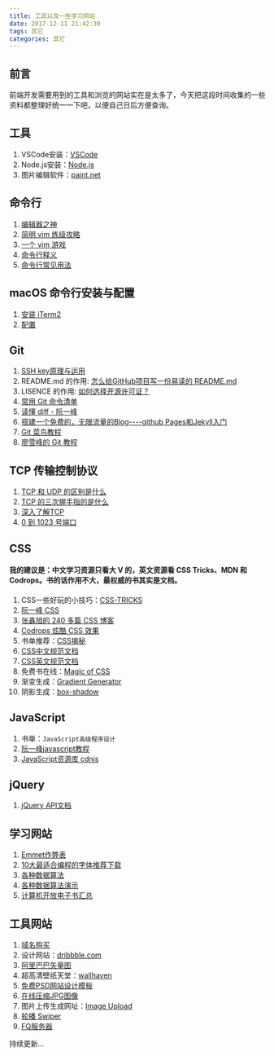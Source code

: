 ```yaml
---
title: 工具以及一些学习网站
date: 2017-12-11 21:42:39
tags: 其它
categories: 其它
---
```


## 前言
前端开发需要用到的工具和浏览的网站实在是太多了，今天把这段时间收集的一些资料都整理好统一一下吧，以便自己日后方便查询。

## 工具
1. VSCode安装：[VSCode](https://code.visualstudio.com/)
2. Node.js安装：[Node.js](https://nodejs.org/en/)
3. 图片编辑软件：[paint.net](https://www.getpaint.net/)

## 命令行
1. [编辑器之神](https://upclinux.github.io/intro/07/vim-and-emacs/)
2. [简明 vim 练级攻略](https://coolshell.cn/articles/5426.html)
3. [一个 vim 游戏](https://vim-adventures.com/)
4. [命令行释义](https://explainshell.com/explain?cmd=ls+-lrt)
5. [命令行常见用法](https://github.com/tldr-pages/tldr#tldr)

## macOS 命令行安装与配置
1. [安装 iTerm2](http://yijiebuyi.com/blog/9c6419897949a7935d0fdec74cb7c61b.html)
2. [配置](http://yijiebuyi.com/blog/9c6419897949a7935d0fdec74cb7c61b.html)

## Git
1. [SSH key原理与运用](http://www.ruanyifeng.com/blog/2011/12/ssh_remote_login.html)
2. README.md 的作用: [怎么给GitHub项目写一份易读的 README.md](http://www.jianshu.com/p/94406f5d9b46)
3. LISENCE 的作用: [如何选择开源许可证？](http://www.ruanyifeng.com/blog/2011/05/how_to_choose_free_software_licenses.html)
4. [常用 Git 命令清单](http://www.ruanyifeng.com/blog/2015/12/git-cheat-sheet.html)
5. [读懂 diff - 阮一峰](http://www.ruanyifeng.com/blog/2012/08/how_to_read_diff.html)
6. [搭建一个免费的，无限流量的Blog----github Pages和Jekyll入门](http://www.ruanyifeng.com/blog/2012/08/blogging_with_jekyll.html)
7. [Git 菜鸟教程](http://www.runoob.com/git/git-install-setup.html)
8. [廖雪峰的 Git 教程](https://www.liaoxuefeng.com/wiki/0013739516305929606dd18361248578c67b8067c8c017b000/0013743256916071d599b3aed534aaab22a0db6c4e07fd0000)

## TCP 传输控制协议
1. [TCP 和 UDP 的区别是什么](https://www.nowcoder.com/questionTerminal/63c8b45c91a544bd8febc1f1ff02e3b5?toCommentId=73766)
2. [TCP 的三次握手指的是什么](https://github.com/jawil/blog/issues/14)
3. [深入了解TCP](http://www.ruanyifeng.com/blog/2017/06/tcp-protocol.html)
4. [ 0 到 1023 号端口](https://zh.wikipedia.org/wiki/TCP/UDP%E7%AB%AF%E5%8F%A3%E5%88%97%E8%A1%A8#0.E5.88.B01023.E5.8F.B7.E7.AB.AF.E5.8F.A3)

## CSS
#### 我的建议是：中文学习资源只看大 V 的，英文资源看 CSS Tricks、MDN 和 Codrops。书的话作用不大，最权威的书其实是文档。
1. CSS一些好玩的小技巧：[CSS-TRICKS](https://css-tricks.com/)
2. [阮一峰 CSS](http://www.ruanyifeng.com/blog/2010/03/css_cookbook.html)
3. [张鑫旭的 240 多篇 CSS 博客](http://www.zhangxinxu.com/wordpress/category/css/page/25/)
4. [Codrops 炫酷 CSS 效果](https://tympanus.net/codrops/category/playground/)
5. 书单推荐：[CSS揭秘](http://www.ituring.com.cn/book/1695)
6. [CSS中文规范文档](http://cndevdocs.com/)
7. [CSS英文规范文档](https://www.w3.org/Style/CSS/specs.en.html)
8. 免费书在线：[Magic of CSS](http://adamschwartz.co/magic-of-css/)
9. 渐变生成：[Gradient Generator](http://www.colorzilla.com/gradient-editor/)
10. 阴影生成：[box-shadow](https://www.cssmatic.com/box-shadow)

## JavaScript
1. 书单：`JavaScript高级程序设计`
2. [阮一峰javascript教程](http://javascript.ruanyifeng.com/)
3. [JavaScript资源库 cdnjs](https://cdnjs.com/)

## jQuery
1. [jQuery API文档](https://api.jquery.com/) 

## 学习网站
1. [Emmet作弊表](https://docs.emmet.io/cheat-sheet/)
2. [10大最适合编程的字体推荐下载](https://www.iplaysoft.com/top10-programming-fonts.html)
3. [各种数据算法](http://bubkoo.com/tags/algorithm/)
4. [各种数据算法演示](https://visualgo.net/bn/sorting)
5. [计算机开放电子书汇总](https://github.com/it-ebooks/it-ebooks-archive)

## 工具网站
1. [域名购买](https://www.namesilo.com/index.php)
2. 设计网站：[dribbble.com](https://dribbble.com/)
3. [阿里巴巴矢量图](http://www.iconfont.cn/)
4. 超高清壁纸天堂：[wallhaven](https://alpha.wallhaven.cc/)
5. [免费PSD网站设计模板](https://freebiesbug.com/psd-freebies/website-template/)
6. [在线压缩JPG图像](http://compressjpeg.com/zh/)
7. 图片上传生成网址：[Image Upload](https://sm.ms/)
8. [轮播 Swiper](http://www.swiper.com.cn/)
9. [FQ服务器](https://portal.shadowsocks.la/)



持续更新...



